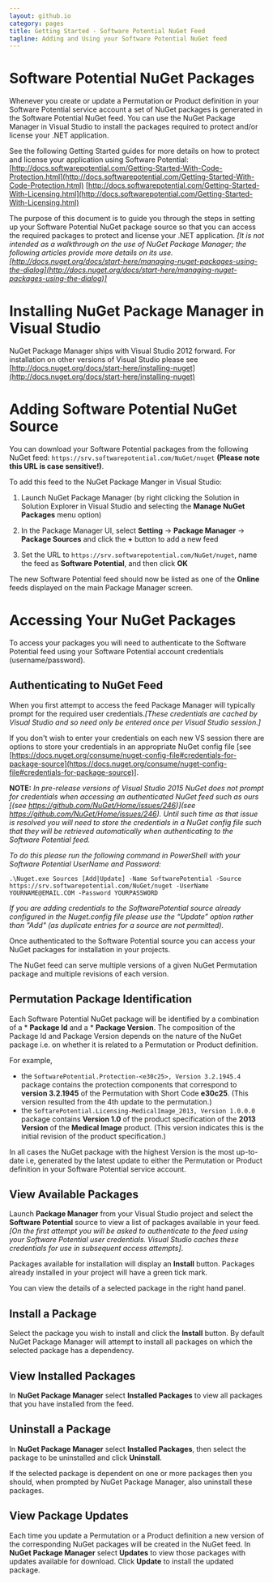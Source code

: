 ```yaml
---
layout: github.io
category: pages
title: Getting Started - Software Potential NuGet Feed
tagline: Adding and Using your Software Potential NuGet feed
---
```


# Software Potential NuGet Packages
Whenever you create or update a Permutation or Product definition in your Software Potential service account a set of NuGet packages is generated in the Software Potential NuGet feed. You can use the NuGet Package Manager in Visual Studio to install the packages required to protect and/or license your .NET application.

See the following Getting Started guides for more details on how to protect and license your application using Software Potential:
[http://docs.softwarepotential.com/Getting-Started-With-Code-Protection.html](http://docs.softwarepotential.com/Getting-Started-With-Code-Protection.html)
[http://docs.softwarepotential.com/Getting-Started-With-Licensing.html](http://docs.softwarepotential.com/Getting-Started-With-Licensing.html)

The purpose of this document is to guide you through the steps in setting up your Software Potential NuGet package source so that you can access the required packages to protect and license your .NET application. *[It is not intended as a walkthrough on the use of NuGet Package Manager; the following articles provide more details on its use.
[http://docs.nuget.org/docs/start-here/managing-nuget-packages-using-the-dialog](http://docs.nuget.org/docs/start-here/managing-nuget-packages-using-the-dialog)]*

# Installing NuGet Package Manager in Visual Studio
NuGet Package Manager ships with Visual Studio 2012 forward.  For installation on other versions of Visual Studio please see
[http://docs.nuget.org/docs/start-here/installing-nuget](http://docs.nuget.org/docs/start-here/installing-nuget)

# Adding Software Potential NuGet Source
You can download your Software Potential packages from the following NuGet feed: `https://srv.softwarepotential.com/NuGet/nuget` **(Please note this URL is case sensitive!)**. 

To add this feed to the NuGet Package Manger in Visual Studio:

 1. Launch NuGet Package Manager (by right clicking the Solution in Solution Explorer in Visual Studio and selecting the **Manage NuGet Packages** menu option)

 2. In the Package Manager UI, select **Setting** -> **Package Manager** -> **Package Sources** and click the **+** button to add a new feed

 3. Set the URL to `https://srv.softwarepotential.com/NuGet/nuget`, name the feed as **Software Potential**, and then click **OK**

The new Software Potential feed should now be listed as one of the **Online** feeds displayed on the main Package Manager screen.


# Accessing Your NuGet Packages

To access your packages you will need to authenticate to the Software Potential feed using your Software Potential account credentials (username/password). 

## Authenticating to NuGet Feed
When you first attempt to access the feed Package Manager will typically prompt for the required user credentials.*[These credentials are cached by Visual Studio and so need only be entered once per Visual Studio session.]*

If you don't wish to enter your credentials on each new VS session there are options to store your credentials in an appropriate NuGet config file [see [https://docs.nuget.org/consume/nuget-config-file#credentials-for-package-source](https://docs.nuget.org/consume/nuget-config-file#credentials-for-package-source)].

**NOTE:** *In pre-release versions of Visual Studio 2015 NuGet does not prompt for credentials when accessing an authenticated NuGet feed such as ours [(see https://github.com/NuGet/Home/issues/246)](see https://github.com/NuGet/Home/issues/246). Until such time as that issue is resolved you will need to store the credentials in a NuGet config file such that they will be retrieved automatically when authenticating to the Software Potential feed.*

*To do this please run the following command in PowerShell with your Software Potential UserName and Password:*

    .\Nuget.exe Sources [Add|Update] -Name SoftwarePotential -Source https://srv.softwarepotential.com/NuGet/nuget -UserName YOURNAME@EMAIL.COM -Password YOURPASSWORD

*If you are adding credentials to the SoftwarePotential source already configured in the Nuget.config file please use the “Update” option rather than "Add" (as duplicate entries for a source are not permitted).*


Once authenticated to the Software Potential source you can access your NuGet packages for installation in your projects. 

The NuGet feed can serve multiple versions of a given NuGet Permutation package and multiple revisions of each version. 

## Permutation Package Identification

Each Software Potential NuGet package will be identified by a combination of a * **Package Id** and a * **Package Version**. The composition of the Package Id and Package Version depends on the nature of the NuGet package i.e. on whether it is related to a Permutation or Product definition.  

For example, 
- the `SoftwarePotential.Protection-<e30c25>, Version 3.2.1945.4` package contains the protection components that correspond to **version 3.2.1945** of the Permutation with Short Code **e30c25**. (This version resulted from the 4th update to the permutation.)
- the `SoftarePotential.Licensing-MedicalImage_2013, Version 1.0.0.0` package contains **Version 1.0** of the product specification of the **2013 Version** of the **Medical Image** product. (This version indicates this is the initial revision of the product specification.)

In all cases the NuGet package with the highest Version is the most up-to-date i.e, generated by the latest update to either the Permutation or Product definition in your Software Potential service account. 

## View Available Packages

Launch **Package Manager** from your Visual Studio project and select the **Software Potential** source to view a list of packages available in your feed. *[On the first attempt you will be asked to authenticate to the feed using your Software Potential user credentials.  Visual Studio caches these credentials for use in subsequent access attempts]*.

Packages available for installation will display an **Install** button. Packages already installed in your project will have a green tick mark.

You can view the details of a selected package in the right hand panel.  

## Install a Package

Select the package you wish to install and click the **Install** button. By default NuGet Package Manager will attempt to install all packages on which the selected package has a dependency.

## View Installed Packages

In **NuGet Package Manager** select **Installed Packages** to view all packages that you have installed from the feed.

## Uninstall a Package

In **NuGet Package Manager** select **Installed Packages**, then select the package to be uninstalled and click **Uninstall**. 

If the selected package is dependent on one or more packages then you should, when prompted by NuGet Package Manager, also uninstall these packages.

## View Package Updates

Each time you update a Permutation or a Product definition  a new version of the corresponding NuGet packages will be created in the NuGet feed.  In **NuGet Package Manager** select **Updates** to view those packages with updates available for download. Click **Update** to install the updated package.  
